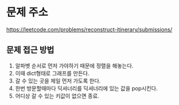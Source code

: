 # 문제 주소
https://leetcode.com/problems/reconstruct-itinerary/submissions/

## 문제 접근 방법
1. 알파벳 순서로 먼저 가야하기 때문에 정렬을 해놓는다. 
2. 이때 dict형태로 그래프를 만든다.
3. 갈 수 있는 곳을 제일 먼저 가도록 한다. 
4. 한번 방문할때마다 딕셔너리를 딕셔너리에 있는 값을 pop시킨다.
5. 어디상 갈 수 있는 키값이 없으면 종료.